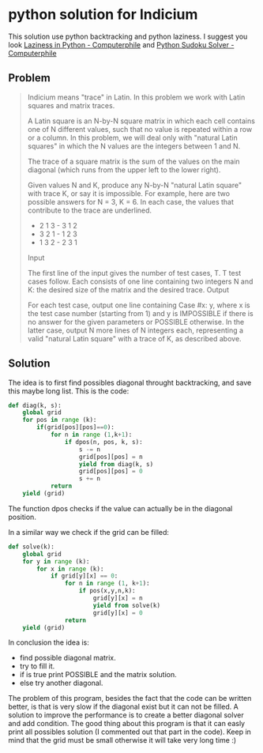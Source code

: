 # python solution for Indicium
This solution use python backtracking and python laziness.
I suggest you look [Laziness in Python - Computerphile](https://www.youtube.com/watch?v=5jwV3zxXc8E&t=318s) and [Python Sudoku Solver - Computerphile](https://www.youtube.com/watch?v=G_UYXzGuqvM)

## Problem
 
> Indicium means "trace" in Latin. In this problem we work with Latin squares and matrix traces.
>
> A Latin square is an N-by-N square matrix in which each cell contains one of N different values, such that no value is repeated within a row or a column. In this problem, we will deal only with "natural Latin squares" in which the N values are the integers between 1 and N.
>
> The trace of a square matrix is the sum of the values on the main diagonal (which runs from the upper left to the lower right).
>
> Given values N and K, produce any N-by-N "natural Latin square" with trace K, or say it is impossible. For example, here are two possible answers for N = 3, K = 6. In each case, the values that contribute to the trace are underlined.
>
>- 2 1 3 - 3 1 2
>- 3 2 1 - 1 2 3
>- 1 3 2 - 2 3 1
> 
> Input
>
> The first line of the input gives the number of test cases, T. T test cases follow. Each consists of one line containing two integers N and K: the desired size of the matrix and the desired trace.
> Output
>
> For each test case, output one line containing Case #x: y, where x is the test case number (starting from 1) and y is IMPOSSIBLE if there is no answer for the given parameters or POSSIBLE otherwise. In the latter case, output N more lines of N integers each, representing a valid "natural Latin square" with a trace of K, as described above. 
 
## Solution

The idea is to first find possibles diagonal throught backtracking, and save this maybe long list. 
This is the code:
```python
def diag(k, s):
    global grid
    for pos in range (k):
        if(grid[pos][pos]==0):
            for n in range (1,k+1):
                if dpos(n, pos, k, s):
                    s -= n
                    grid[pos][pos] = n
                    yield from diag(k, s)
                    grid[pos][pos] = 0
                    s += n
            return    
    yield (grid)
```

The function dpos checks if the value can actually be in the diagonal position.

In a similar way we check if the grid can be filled:
```python
def solve(k):
    global grid
    for y in range (k):
        for x in range (k):
            if grid[y][x] == 0:
                for n in range (1, k+1):
                    if pos(x,y,n,k):
                        grid[y][x] = n
                        yield from solve(k)
                        grid[y][x] = 0
                return
    yield (grid)
```

In conclusion the idea is: 
- find possible diagonal matrix. 
- try to fill it.
- if is true print POSSIBLE and the matrix solution.
- else try another diagonal.

The problem of this program, besides the fact that the code can be written better, is that is very slow if the diagonal exist but it can not be filled.
A solution to improve the performance is to create a better diagonal solver and add condition.
The good thing about this program is that it can easly print all possibles solution (I commented out that part in the code). Keep in mind that the grid must be small otherwise it will take very long time :)
